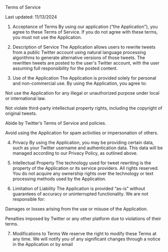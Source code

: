 Terms of Service

Last updated: 11/13/2024

1. Acceptance of Terms
By using our application (“the Application”), you agree to these Terms of Service. If you do not agree with these terms, you must not use the Application.

2. Description of Service
The Application allows users to rewrite tweets from a public Twitter account using natural language processing algorithms to generate alternative versions of those tweets. The rewritten tweets are posted to the user's Twitter account, with the user assuming full responsibility for the posted content.

3. Use of the Application
The Application is provided solely for personal and non-commercial use. By using the Application, you agree to:

Not use the Application for any illegal or unauthorized purpose under local or international law.

Not violate third-party intellectual property rights, including the copyright of original tweets.

Abide by Twitter’s Terms of Service and policies.

Avoid using the Application for spam activities or impersonation of others.

4. Privacy
By using the Application, you may be providing certain data, such as your Twitter username and authentication data. This data will be managed according to our Privacy Policy, as outlined above.

5. Intellectual Property
The technology used for tweet rewriting is the property of the Application or its service providers. All rights reserved. You do not acquire any ownership rights over the technology or text processing methods used by the Application.

6. Limitation of Liability
The Application is provided “as-is” without guarantees of accuracy or uninterrupted functionality. We are not responsible for:

Damages or losses arising from the use or misuse of the Application.

Penalties imposed by Twitter or any other platform due to violations of their terms.

7. Modifications to Terms
We reserve the right to modify these Terms at any time. We will notify you of any significant changes through a notice in the Application or by email